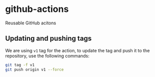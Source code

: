 # github-actions
Reusable GitHub acitons

## Updating and pushing tags

We are using `v1` tag for the action, to update the tag and push it to the repository, use the following commands:

```bash
git tag -f v1
git push origin v1 --force
```

